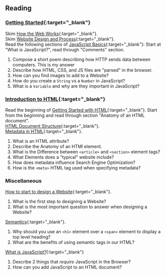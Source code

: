 ## Reading

### [Getting Started](https://developer.mozilla.org/en-US/docs/Learn/Getting_started_with_the_web/){:target="_blank"}

Skim [How the Web Works](https://developer.mozilla.org/en-US/docs/Learn/Getting_started_with_the_web/How_the_Web_works){:target="_blank"}.  
Skim [Website Design and Process](https://developer.mozilla.org/en-US/docs/Learn/Getting_started_with_the_web/What_will_your_website_look_like){:target="_blank"}.  
Read the following sections of [JavaScript Basics](https://developer.mozilla.org/en-US/docs/Learn/Getting_started_with_the_web/JavaScript_basics){:target="_blank"}:  Start at "What is JavaScript?", read through "Comments" section.

1. Compose a short poem describing how HTTP sends data between computers.
     This is my answer
1. Describe how HTML, CSS, and JS files are "parsed" in the browser.
1. How can you find images to add to a Website?
1. How do you create a `String` vs a `Number` in JavaScript?
1. What is a `Variable` and why are they important in JavaScript?

### [Introduction to HTML](https://developer.mozilla.org/en-US/docs/Learn/HTML/Introduction_to_HTML/){:target="_blank"}

Read the beginning of [Getting Started with HTML](https://developer.mozilla.org/en-US/docs/Learn/HTML/Introduction_to_HTML/Getting_started){:target="_blank"}.  Start from the beginning and read through section "Anatomy of an HTML document".  
[HTML Document Structure](https://developer.mozilla.org/en-US/docs/Learn/HTML/Introduction_to_HTML/Document_and_website_structure){:target="_blank"}.  
[Metadata in HTML](https://developer.mozilla.org/en-US/docs/Learn/HTML/Introduction_to_HTML/The_head_metadata_in_HTML){:target="_blank"}.

1. What is an HTML attribute?
1. Describe the Anatomy of an HTMl element.
1. What is the Difference between `<article>` and `<section>` element tags?
1. What Elements does a "typical" website include?
1. How does metadata influence Search Engine Optimization?
1. How is the `<meta>` HTML tag used when specifying metadata?

### Miscellaneous

[How to start to design a Website](https://developer.mozilla.org/en-US/docs/Learn/Common_questions/Thinking_before_coding){:target="_blank"}.

1. What is the first step to designing a Website?
1. What is the most important question to answer when designing a Website?

[Semantics](https://developer.mozilla.org/en-US/docs/Glossary/Semantics){:target="_blank"}.

1. Why should you use an `<h1>` element over a `<span>` element to display a top level heading?
1. What are the benefits of using semantic tags in our HTML?

[What is JavaScript?](https://developer.mozilla.org/en-US/docs/Learn/JavaScript/First_steps/What_is_JavaScript){:target="_blank"}

1. Describe 2 things that *require* JavaScript in the Browser?
1. How can you add JavaScript to an HTML document?
